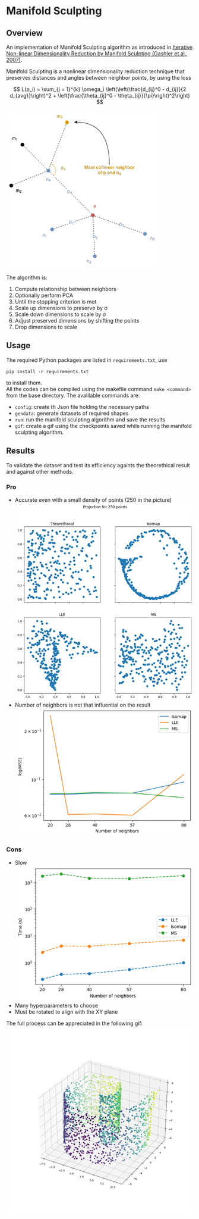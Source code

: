 # Manifold Sculpting

## Overview
An implementation of Manifold Sculpting algorithm as introduced in
[Iterative Non-linear Dimensionality Reduction by Manifold Sculpting (Gashler et al., 2007)](https://proceedings.neurips.cc/paper/2007/file/c06d06da9666a219db15cf575aff2824-Paper.pdf).

Manifold Sculpting is a nonlinear dimensionality reduction technique that preserves distances and angles between neighbor points, by using the loss

$$
L(p_i) = \sum_{j = 1}^{k} \omega_i \left(\left(\frac{d_{ij}^0 - d_{ij}}{2 d_{avg}}\right)^2 + \left(\frac{\theta_{ij}^0 - \theta_{ij}}{\pi}\right)^2\right)
$$

![Image not found](figs/markdown/MCN.png)

The algorithm is: 
1. Compute relationship between neighbors
2. Optionally perform PCA
3. Until the stopping criterion is met
1. Scale up dimensions to preserve by σ
2. Scale down dimensions to scale by σ
3. Adjust preserved dimensions by shifting the points
4. Drop dimensions to scale



## Usage

The required Python packages are listed in `requirements.txt`, use 
```
pip install -r requirements.txt
```
to install them.  
All the codes can be compiled using the makefile command `make <command>` from the base directory. The avalilable commands are:
 - `config`: create th Json file holding the necessary paths
 - `gendata`: generate datasets of required shapes
 - `run`: run the manifold sculpting algorithm and save the results
 - `gif`: create a gif using the checkpoints saved while running the manifold sculpting algorithm.

 ## Results
 
 To validate the dataset and test its efficiency againts the theorethical result and against other methods.

### Pro
 - Accurate even with a small density of points (250 in the picture) ![no pic found](figs/markdown/proj_250.png)
 - Number of neighbors is not that influential on the result ![no pic found](figs/markdown/mse_vs_nn.png)

### Cons

- Slow ![no pic found](figs/markdown/time_vs_nn.png)
- Many hyperparameters to choose 
- Must be rotated to align with the XY plane

The full process can be appreciated in the following gif: ![no gif found](figs/markdown/trial_1.gif)